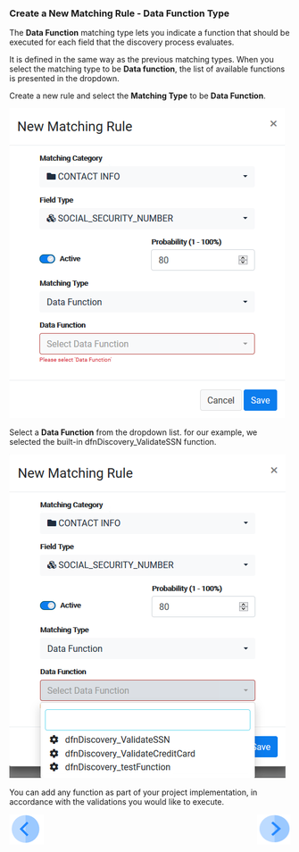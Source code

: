 ### Create a New Matching Rule - Data Function Type

The **Data Function** matching type lets you indicate a function that should be executed for each field that the discovery process evaluates.

It is defined in the same way as the previous matching types. When you select the matching type to be **Data function**, the list of available functions is presented in the dropdown.

Create a new rule and select the **Matching Type** to be **Data Function**. 

![image](../images/07_01_Discovery_Data_Function.png)

Select a **Data Function** from the dropdown list. for our example, we selected the built-in dfnDiscovery_ValidateSSN function.

![image](../images/07_02_Discovery_Data_Function.png)

You can add any function as part of your project implementation, in accordance with the validations you would like to execute. 

[![Previous](../images/Previous.png)]( 03_03_03_Discovery_New_Matching_Rule_Data.md)[<img align="right" width="60" height="54" src="../images/Next.png">](03_03_05_Discovery_New_Matching_Rule_DataSample.md)

